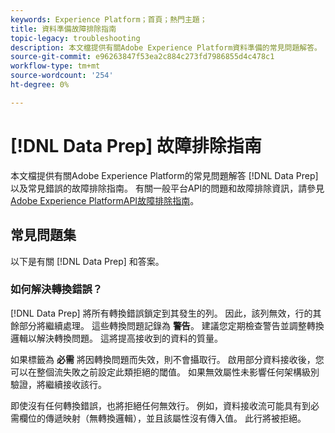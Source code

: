 ```yaml
---
keywords: Experience Platform；首頁；熱門主題；
title: 資料準備故障排除指南
topic-legacy: troubleshooting
description: 本文檔提供有關Adobe Experience Platform資料準備的常見問題解答。
source-git-commit: e96263847f53ea2c884c273fd7986855d4c478c1
workflow-type: tm+mt
source-wordcount: '254'
ht-degree: 0%

---
```


# [!DNL Data Prep] 故障排除指南

本文檔提供有關Adobe Experience Platform的常見問題解答 [!DNL Data Prep]以及常見錯誤的故障排除指南。 有關一般平台API的問題和故障排除資訊，請參見 [Adobe Experience PlatformAPI故障排除指南](../landing/troubleshooting.md)。

## 常見問題集

以下是有關 [!DNL Data Prep] 和答案。

### 如何解決轉換錯誤？

[!DNL Data Prep] 將所有轉換錯誤鎖定到其發生的列。 因此，該列無效，行的其餘部分將繼續處理。 這些轉換問題記錄為 **警告**。 建議您定期檢查警告並調整轉換邏輯以解決轉換問題。 這將提高接收到的資料的質量。

如果標籤為 **必需** 將因轉換問題而失效，則不會攝取行。 啟用部分資料接收後，您可以在整個流失敗之前設定此類拒絕的閾值。 如果無效屬性未影響任何架構級別驗證，將繼續接收該行。

即使沒有任何轉換錯誤，也將拒絕任何無效行。 例如，資料接收流可能具有到必需欄位的傳遞映射（無轉換邏輯），並且該屬性沒有傳入值。 此行將被拒絕。